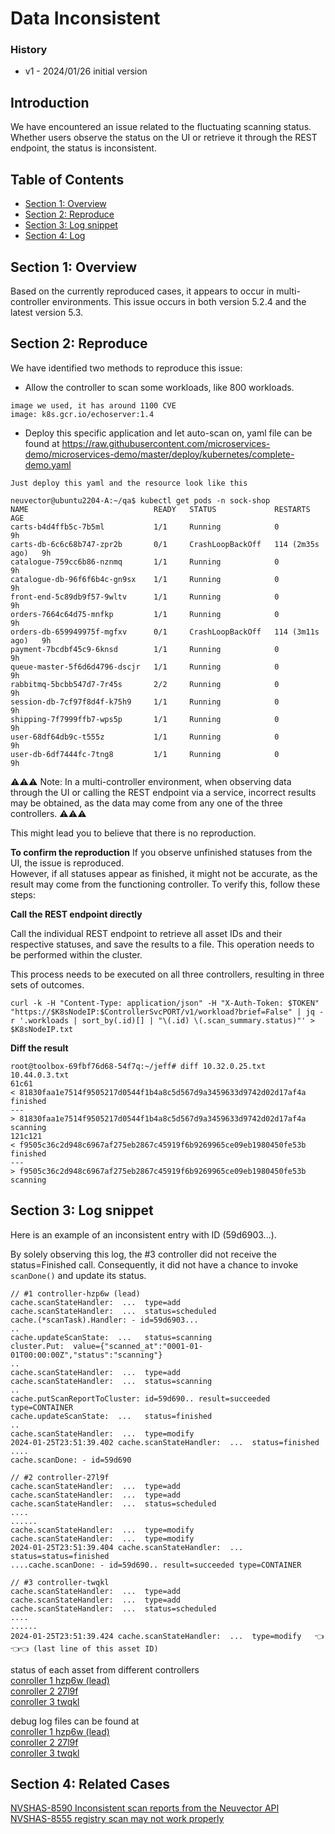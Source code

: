 # Data Inconsistent

### History
- v1 - 2024/01/26 initial version

## Introduction
We have encountered an issue related to the fluctuating scanning status. Whether users observe the status on the UI or retrieve it through the REST endpoint, the status is inconsistent.

## Table of Contents

- [Section 1: Overview](#section-1-overview)
- [Section 2: Reproduce](#section-2-reproduce)
- [Section 3: Log snippet](#section-3-log-snippet)
- [Section 4: Log](#section-4-related-cases)

## Section 1: Overview

Based on the currently reproduced cases, it appears to occur in multi-controller environments.
This issue occurs in both version 5.2.4 and the latest version 5.3.

## Section 2: Reproduce

We have identified two methods to reproduce this issue:
- Allow the controller to scan some workloads, like 800 workloads.
```
image we used, it has around 1100 CVE
image: k8s.gcr.io/echoserver:1.4
```

- Deploy this specific application and let auto-scan on, yaml file can be found at https://raw.githubusercontent.com/microservices-demo/microservices-demo/master/deploy/kubernetes/complete-demo.yaml
```
Just deploy this yaml and the resource look like this

neuvector@ubuntu2204-A:~/qa$ kubectl get pods -n sock-shop
NAME                            READY   STATUS             RESTARTS          AGE
carts-b4d4ffb5c-7b5ml           1/1     Running            0                 9h
carts-db-6c6c68b747-zpr2b       0/1     CrashLoopBackOff   114 (2m35s ago)   9h
catalogue-759cc6b86-nznmq       1/1     Running            0                 9h
catalogue-db-96f6f6b4c-gn9sx    1/1     Running            0                 9h
front-end-5c89db9f57-9wltv      1/1     Running            0                 9h
orders-7664c64d75-mnfkp         1/1     Running            0                 9h
orders-db-659949975f-mgfxv      0/1     CrashLoopBackOff   114 (3m11s ago)   9h
payment-7bcdbf45c9-6knsd        1/1     Running            0                 9h
queue-master-5f6d6d4796-dscjr   1/1     Running            0                 9h
rabbitmq-5bcbb547d7-7r45s       2/2     Running            0                 9h
session-db-7cf97f8d4f-k75h9     1/1     Running            0                 9h
shipping-7f7999ffb7-wps5p       1/1     Running            0                 9h
user-68df64db9c-t555z           1/1     Running            0                 9h
user-db-6df7444fc-7tng8         1/1     Running            0                 9h
```

⚠️⚠️⚠️ Note: In a multi-controller environment, when observing data through the UI or calling the REST endpoint via a service, incorrect results may be obtained, as the data may come from any one of the three controllers. ⚠️⚠️⚠️   

This might lead you to believe that there is no reproduction.

**To confirm the reproduction**
If you observe unfinished statuses from the UI, the issue is reproduced.   
However, if all statuses appear as finished, it might not be accurate, as the result may come from the functioning controller. To verify this, follow these steps:


**Call the REST endpoint directly**

Call the individual REST endpoint to retrieve all asset IDs and their respective statuses, and save the results to a file. This operation needs to be performed within the cluster.

This process needs to be executed on all three controllers, resulting in three sets of outcomes.

```
curl -k -H "Content-Type: application/json" -H "X-Auth-Token: $TOKEN" "https://$K8sNodeIP:$ControllerSvcPORT/v1/workload?brief=False" | jq -r '.workloads | sort_by(.id)[] | "\(.id) \(.scan_summary.status)"' > $K8sNodeIP.txt
```

**Diff the result**

```
root@toolbox-69fbf76d68-54f7q:~/jeff# diff 10.32.0.25.txt 10.44.0.3.txt
61c61
< 81830faa1e7514f9505217d0544f1b4a8c5d567d9a3459633d9742d02d17af4a finished
---
> 81830faa1e7514f9505217d0544f1b4a8c5d567d9a3459633d9742d02d17af4a scanning
121c121
< f9505c36c2d948c6967af275eb2867c45919f6b9269965ce09eb1980450fe53b finished
---
> f9505c36c2d948c6967af275eb2867c45919f6b9269965ce09eb1980450fe53b scanning
```

## Section 3: Log snippet

Here is an example of an inconsistent entry with ID (59d6903...).

By solely observing this log, the #3 controller did not receive the status=Finished call. Consequently, it did not have a chance to invoke `scanDone()` and update its status.

```
// #1 controller-hzp6w (lead)
cache.scanStateHandler:  ...  type=add
cache.scanStateHandler:  ...  status=scheduled
cache.(*scanTask).Handler: - id=59d6903...
..
cache.updateScanState:  ...   status=scanning
cluster.Put:  value={"scanned_at":"0001-01-01T00:00:00Z","status":"scanning"}
..
cache.scanStateHandler:  ...  type=add
cache.scanStateHandler:  ...  status=scanning
..
cache.putScanReportToCluster: id=59d690.. result=succeeded type=CONTAINER
cache.updateScanState:  ...   status=finished
..
cache.scanStateHandler:  ...  type=modify
2024-01-25T23:51:39.402 cache.scanStateHandler:  ...  status=finished
....
cache.scanDone: - id=59d690
```

```
// #2 controller-27l9f
cache.scanStateHandler:  ...  type=add
cache.scanStateHandler:  ...  type=add
cache.scanStateHandler:  ...  status=scheduled
....
......
cache.scanStateHandler:  ...  type=modify
cache.scanStateHandler:  ...  type=modify
2024-01-25T23:51:39.404 cache.scanStateHandler:  ...  status=status=finished
....cache.scanDone: - id=59d690.. result=succeeded type=CONTAINER
```

```
// #3 controller-twqkl
cache.scanStateHandler:  ...  type=add
cache.scanStateHandler:  ...  type=add
cache.scanStateHandler:  ...  status=scheduled
....
......
2024-01-25T23:51:39.424 cache.scanStateHandler:  ...  type=modify   👈👈👈 (last line of this asset ID)
```

status of each asset from different controllers  
[conroller 1 hzp6w (lead)](./data-inconsistent/case1/1_10.2.139.24_hzp6w.txt)  
[conroller 2 27l9f](./data-inconsistent/case1/3_10.2.145.141_27l9f.txt)   
[conroller 3 twqkl](./data-inconsistent/case1/c.twqkl.log)   

debug log files can be found at   
[conroller 1 hzp6w (lead)](./data-inconsistent/case1/c.hzp6w.log)  
[conroller 2 27l9f](./data-inconsistent/case1/c.27l9f.log)   
[conroller 3 twqkl](./data-inconsistent/case1/c.twqkl.log)  

## Section 4: Related Cases

[NVSHAS-8590 Inconsistent scan reports from the Neuvector API](https://jira.suse.com/browse/NVSHAS-8590?filter=-1)  
[NVSHAS-8555 registry scan may not work properly](https://jira.suse.com/browse/NVSHAS-8555?filter=-1)